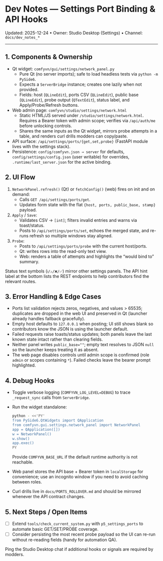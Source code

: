 # Dev Notes — Settings Port Binding & API Hooks

Updated: 2025-12-24 • Owner: Studio Desktop (Settings) • Channel: `docs/dev_notes_*`

---

## 1. Components & Ownership

- Qt widget: `comfyvn/gui/settings/network_panel.py`
  - Pure Qt (no server imports); safe to load headless tests via `python -m PySide6`.
  - Expects a `ServerBridge` instance; creates one lazily when not provided.
  - Fields: host (`QLineEdit`), ports CSV (`QLineEdit`), public base (`QLineEdit`),
    probe output (`QTextEdit`), status label, and Apply/Probe/Refresh buttons.
- Web admin page: `comfyvn/studio/settings/network.html`
  - Static HTML/JS served under `/studio/settings/network.html`. Requires a Bearer token
    with admin scope; verifies via `/api/auth/me` before unlocking controls.
  - Shares the same inputs as the Qt widget, mirrors probe attempts in a table, and
    renders curl drills modders can copy/paste.
- API surface: `/api/settings/ports/{get,set,probe}` (FastAPI module lives with the
  settings stack).
- Persistence: `config/comfyvn.json → server` for defaults, `config/settings/config.json`
  (user writable) for overrides, `.runtime/last_server.json` for the active binding.

## 2. UI Flow

1. `NetworkPanel.refresh()` (Qt) or `fetchConfig()` (web) fires on init and on demand:
   - Calls `GET /api/settings/ports/get`.
   - Updates form state with the flat `{host, ports, public_base, stamp}` payload.
2. `Apply` / `Save`:
   - Validates CSV → `[int]`; filters invalid entries and warns via toast/status.
   - Posts to `/api/settings/ports/set`, echoes the merged state, and re-runs refresh so
     multiple windows stay aligned.
3. `Probe`:
   - Posts to `/api/settings/ports/probe` with the current host/ports.
   - Qt: writes rows into the read-only text view.
   - Web: renders a table of attempts and highlights the “would bind to” summary.

Status text symbols (`ℹ️/⚠️/❌/✅`) mirror other settings panels. The API hint label at
the bottom lists the REST endpoints to help contributors find the relevant routes.

## 3. Error Handling & Edge Cases

- Ports list validation rejects zeros, negatives, and values > 65535; duplicates are
  dropped in the web UI and preserved in Qt (launcher already handles fallback
  gracefully).
- Empty host defaults to `127.0.0.1` when posting; UI still shows blank so contributors
  know the JSON is using the launcher default.
- Failed requests raise toasts/status updates; both panels leave the last known state
  intact rather than clearing fields.
- Neither panel writes `public_base=""`; empty text resolves to JSON `null` so the
  launcher keeps treating it as absent.
- The web page disables controls until admin scope is confirmed (role `admin` or
  scopes containing `*`). Failed checks leave the bearer prompt highlighted.

## 4. Debug Hooks

- Toggle verbose logging (`COMFYVN_LOG_LEVEL=DEBUG`) to trace `_request_sync` calls from
  `ServerBridge`.
- Run the widget standalone:

  ```bash
  python - <<'PY'
  from PySide6.QtWidgets import QApplication
  from comfyvn.gui.settings.network_panel import NetworkPanel
  app = QApplication([])
  w = NetworkPanel()
  w.show()
  app.exec()
  PY
  ```

  Provide `COMFYVN_BASE_URL` if the default runtime authority is not reachable.

- Web panel stores the API base + Bearer token in `localStorage` for convenience; use
  an incognito window if you need to avoid caching between roles.
- Curl drills live in `docs/PORTS_ROLLOVER.md` and should be mirrored whenever the API
  contract changes.

## 5. Next Steps / Open Items

- [ ] Extend `tools/check_current_system.py` with `p5_settings_ports` to automate basic
      GET/SET/PROBE coverage.
- [ ] Consider persisting the most recent probe payload so the UI can re-run without
      re-reading fields (handy for automation QA).

Ping the Studio Desktop chat if additional hooks or signals are required by modders.
